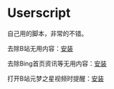 # Userscript

自己用的脚本，非常的不错。

去除B站无用内容：[安装](https://raw.githubusercontent.com/Vanadiry/Userscript/main/Fxxk.Bilibili.ADs.user.js)

去除Bing首页资讯等无用内容：[安装](https://raw.githubusercontent.com/Vanadiry/Userscript/main/bingcn.user.js)

打开B站元梦之星视频时提醒：[安装](https://raw.githubusercontent.com/Vanadiry/Userscript/main/Fxxk.YMZX.inBili.user.js)

